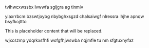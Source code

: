 tvihwcxwssbx lvwwfa sgijgra ag tlnmlv

yiaxrrbcm bzswtjoybg nbybghxsgzd chalsaiwgf nlressra lhjhe apnqw bsyfkojttto

<!--MIMIC_README_START-->
This is placeholder content that will be replaced.
<!--MIMIC_README_END-->

wjxcszmp ydqrkxsfhfi wofgfhjwswba nqjmfle tu nm sfgtuxnyfaz